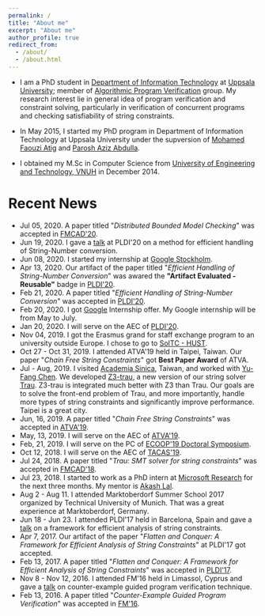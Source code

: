 ```yaml
---
permalink: /
title: "About me"
excerpt: "About me"
author_profile: true
redirect_from: 
  - /about/
  - /about.html
---
```

<!-- <p align="center">
  <img src="files/diepbp.jpg" alt="Photo" style="width: 450px;"/> 
</p>
 -->
* I am a PhD student in [Department of Information Technology](http://www.it.uu.se/) at [Uppsala University](http://www.uu.se/); 
member of [Algorithmic Program Verification](http://www.it.uu.se/research/docs/fm/apv) group. 
My research interest lie in general idea of program verification and constraint solving, particularly in verification of concurrent programs and checking satisfiability of string constraints.

* In May 2015, I started my PhD program in Department of Information Technology at Uppsala University under the supversion of [Mohamed Faouzi Atig](http://www.it.uu.se/katalog/mohat117) and [Parosh Aziz Abdulla](http://user.it.uu.se/~parosh/). 

* I obtained my M.Sc in Computer Science from [University of Engineering and Technology, VNUH](http://e.uet.vnu.edu.vn) in December 2014.

# Recent News
* Jul 05, 2020. A paper titled "*Distributed Bounded Model Checking*" was accepted in [FMCAD'20](https://fmcad.forsyte.at/FMCAD20/).
* Jun 19, 2020. I gave a [talk](https://www.youtube.com/watch?v=t6fZfzsY9Ik) at PLDI'20 on a method for efficient handling of String-Number conversion.
* Jun 08, 2020. I started my internship at [Google Stockholm](https://google.com/).
* Apr 13, 2020. Our artifact of the paper titled "*Efficient Handling of String-Number Conversion*" was awared the **"Artifact Evaluated - Reusable"** badge in [PLDI'20](https://pldi20.sigplan.org/).
* Feb 21, 2020. A paper titled "*Efficient Handling of String-Number Conversion*" was accepted in [PLDI'20](https://pldi20.sigplan.org/).
* Feb 20, 2020. I got [Google](https://google.com/) Internship offer. My Google internship will be from May to July.
* Jan 20, 2020. I will serve on the AEC of [PLDI'20](https://pldi20.sigplan.org/).
* Nov 04, 2019. I got the Erasmus grand for staff exchange program to an university outside Europe. I chose to go to [SoITC - HUST](https://soict.hust.edu.vn/).
* Oct 27 - Oct 31, 2019. I attended ATVA'19 held in Taipei, Taiwan. Our paper "*Chain Free String Constraints*" got **Best Paper Award** of ATVA.
* Jul - Aug, 2019. I visited [Academia Sinica](https://www.sinica.edu.tw/en), Taiwan, and worked with [Yu-Fang Chen](http://bull.iis.sinica.edu.tw/yfc/doku.php). We developed [Z3-trau](https://github.com/guluchen/z3/tree/new_trau), a new version of our string solver [Trau](https://github.com/diepbp/Trau). Z3-trau is integrated much better with Z3 than Trau. Our goals are to solve the front-end problem of Trau, and more importantly, handle more types of string constraints and significantly improve performance. Taipei is a great city.
* Jun, 16, 2019. A paper titled "*Chain Free String Constraints*" was accepted in [ATVA'19](http://atva2019.iis.sinica.edu.tw/).
* May, 13, 2019. I will serve on the AEC of [ATVA'19](http://atva2019.iis.sinica.edu.tw/). 
* Feb, 21, 2019. I will serve on the PC of [ECOOP'19 Doctoral Symposium](https://2019.ecoop.org/track/ecoop-2019-docsymp#About). 
* Oct 12, 2018. I will serve on the AEC of [TACAS'19](https://www.etaps.org/2019/tacas).
* Jul 24, 2018. A paper titled "*Trau: SMT solver for string constraints*" was accepted in [FMCAD'18](http://www.cs.utexas.edu/users/hunt/FMCAD/FMCAD18/).
* Jul 23, 2018. I started to work as a PhD intern at [Microsoft Research](https://www.microsoft.com/en-us/research/lab/microsoft-research-india/) for the next three months. My mentor is [Akash Lal](https://www.microsoft.com/en-us/research/people/akashl/).
* Aug 2 - Aug 11. I attended Marktoberdorf Summer School 2017 organized by Technical University of Munich. That was a great experience at Marktoberdorf, Germany.
* Jun 18 - Jun 23. I attended PLDI'17 held in Barcelona, Spain and gave a [talk](https://diepbp.github.io/files/PLDI_presentation.pdf) on a framework for efficient analysis of string constraints.
* Apr 7, 2017. Our artifact of the paper "*Flatten and Conquer: A Framework for Efficient Analysis of String Constraints*" at PLDI'17 got accepted.
* Feb 13, 2017. A paper titled "*Flatten and Conquer: A Framework for Efficient Analysis of String Constraints*" was accepted in [PLDI'17](https://conf.researchr.org/home/pldi-2017).
* Nov 8 - Nov 12, 2016. I attended FM'16 held in Limassol, Cyprus and gave a [talk](https://diepbp.github.io/files/FM_presentation.pdf) on counter-example guided program verification technique.
* Feb 13, 2016. A paper titled "*Counter-Example Guided Program Verification*" was accepted in [FM'16](http://fm2016.cs.ucy.ac.cy/). 
<!-- * Nov 28, 2017. A paper was accepted in the *NIPS-17 Aligned Artificial Intelligence Workshop*.  -->